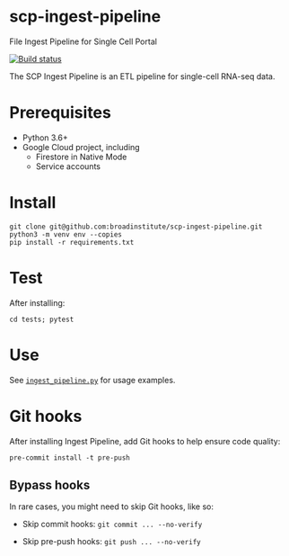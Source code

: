 # scp-ingest-pipeline
File Ingest Pipeline for Single Cell Portal

[![Build status](https://img.shields.io/circleci/build/github/broadinstitute/scp-ingest-pipeline.svg)](https://circleci.com/gh/broadinstitute/scp-ingest-pipeline)

The SCP Ingest Pipeline is an ETL pipeline for single-cell RNA-seq data.  

# Prerequisites
* Python 3.6+
* Google Cloud project, including
  * Firestore in Native Mode
  * Service accounts

# Install
```
git clone git@github.com:broadinstitute/scp-ingest-pipeline.git
python3 -m venv env --copies
pip install -r requirements.txt
```

# Test
After installing:
```
cd tests; pytest
```

# Use
See [`ingest_pipeline.py`](https://github.com/broadinstitute/scp-ingest-pipeline/blob/ew-tests-hook/ingest/ingest_pipeline.py) for usage examples.

# Git hooks
After installing Ingest Pipeline, add Git hooks to help ensure code quality:
```
pre-commit install -t pre-push
```

## Bypass hooks
In rare cases, you might need to skip Git hooks, like so:

* Skip commit hooks: `git commit ... --no-verify`

* Skip pre-push hooks: `git push ... --no-verify`
